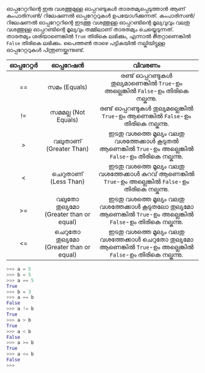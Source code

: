 ഓപ്പറേറ്ററിന്റെ ഇരു വശത്തുമുള്ള ഓപ്പറണ്ടുകള്‍ താരതമ്യപ്പെടുത്താന്‍ ആണ് കംപാരിസണ്‍/ റിലേഷണല്‍ ഓപ്പറേറ്ററുകള്‍ ഉപയോഗിക്കുന്നത്. കംപാരിസണ്‍/ റിലേഷണല്‍ ഓപ്പറേറ്ററിന്റെ ഇടത്തു വശത്തുള്ള ഓപ്പറണ്ടിന്റെ മൂല്യവുവും വലതു വശത്തുള്ള ഓപ്പറണ്ടിന്റെ മൂല്യവും തമ്മിലാണ് താരതമ്യം ചെയ്യ്പ്പെടുന്നത്. താരതമ്യം ശരിയാണെങ്കില്‍ `True` തിരികെ ലഭിക്കും, എന്നാല്‍ തെറ്റാണെങ്കില്‍ `False` തിരികെ ലഭിക്കും.  പൈത്തണ്‍ താഴെ പട്ടികയില്‍ നല്കിയിട്ടുള്ള ഓപ്പറേറ്ററുകള്‍ പിന്തുണയ്ക്കുന്നുണ്ട്.

| ഓപ്പറേറ്റര്‍ | ഓപ്പറേഷന്‍ |                     വിവരണം                           |
|:-------:|:---------:|:----------------------------------------------------------:|
|    ==   | സമം (Equals)| രണ്ട് ഓപ്പറണ്ടുകള്‍ തുല്യമാണെങ്കില്‍ `True`-ഉം അല്ലെങ്കില്‍ `False`-ഉം തിരികെ നല്കുന്നു. |
|    !=   | സമമല്ല (Not Equals) | രണ്ട് ഓപ്പറണ്ടുകള്‍ തുല്യമല്ലെങ്കില്‍ `True`-ഉം ആണെങ്കില്‍ `False`-ഉം തിരികെ നല്കുന്നു.|
| > | വലുതാണ് (Greater Than) | ഇടതു വശത്തെ മൂല്യം വലതു വശത്തേക്കാള്‍ കൂടുതല്‍ ആണെങ്കില്‍ `True`-ഉം അല്ലെങ്കില്‍ `False`-ഉം തിരികെ നല്കുന്നു. |
| < | ചെറുതാണ് (Less Than) |  ഇടതു വശത്തെ മൂല്യം വലതു വശത്തേക്കാള്‍ കുറവ് ആണെങ്കില്‍ `True`-ഉം അല്ലെങ്കില്‍ `False`-ഉം തിരികെ നല്കുന്നു. |
| >= | വലുതോ തുല്യമോ (Greater than or equal) | ഇടതു വശത്തെ മൂല്യം വലതു വശത്തേക്കാള്‍ കൂടുതലോ തുല്യമോ ആണെങ്കില്‍ `True`-ഉം അല്ലെങ്കില്‍ `False`-ഉം തിരികെ നല്കുന്നു. |
| <= | ചെറുതോ തുല്യമോ (Greater than or equal) | ഇടതു വശത്തെ മൂല്യം വലതു വശത്തേക്കാള്‍ ചെറുതോ തുല്യമോ ആണെങ്കില്‍ `True`-ഉം അല്ലെങ്കില്‍ `False`-ഉം തിരികെ നല്കുന്നു. |


```python
>>> a = 5 
>>> b = 5
>>> a == 5
True
>>> b = 3
>>> a == b
False
>>> a != b
True
>>> a > b
True
>>> a < b
False
>>> a >= b
True
>>> a <= b
False
>>>
```